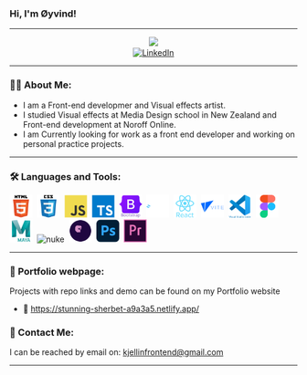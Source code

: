 ### Hi, I'm Øyvind!

---

<div id="header" align="center">
  <img src="https://media.giphy.com/media/v1.Y2lkPTc5MGI3NjExc2VheTh5d2xmeTNzcnV6NDBlaDdybzJ6ZDM3bmF4cnJlMGI3dGc2ayZlcD12MV9pbnRlcm5hbF9naWZfYnlfaWQmY3Q9Zw/TLnWsIBRegQyWxG4Dw/giphy.gif" width="100"/>
</div>
<div id="badges" align="center">
  <a href="www.linkedin.com/in/øyvind-kjellin-812aaa16b">
    <img src="https://img.shields.io/badge/LinkedIn-blue?logo=linkedin&logoColor=white&style=for-the-badge" alt=LinkedIn Badge"/>
  </a>
</div>

---

### :man_technologist: About Me:
- I am a Front-end developmer and Visual effects artist.
- I studied Visual effects at Media Design school in New Zealand and Front-end development at Noroff Online.
- I am Currently looking for work as a front end developer and working on personal practice projects.

---

### :hammer_and_wrench: Languages and Tools:
<div>
  <img src="https://github.com/devicons/devicon/blob/master/icons/html5/html5-original-wordmark.svg" title="html" alt="html" width="40" height"40"/>&nbsp;
  <img src="https://github.com/devicons/devicon/blob/master/icons/css3/css3-original-wordmark.svg" title="css" alt="css" width="40" height"40"/>&nbsp;
  <img src="https://github.com/devicons/devicon/blob/master/icons/javascript/javascript-original.svg" title="javascript" alt="javascript" width="40" height"40"/>&nbsp;
  <img src="https://github.com/devicons/devicon/blob/master/icons/typescript/typescript-original.svg" title="typescript" alt="typescript" width="40" height"40"/>&nbsp;
  <img src="https://github.com/devicons/devicon/blob/master/icons/bootstrap/bootstrap-original-wordmark.svg" title="bootstrap" alt="bootstrap" width="40" height"40"/>&nbsp;
  <img src="https://github.com/devicons/devicon/blob/master/icons/tailwindcss/tailwindcss-original-wordmark.svg" title="tailwind" alt="tailwind" width="40" height"40"/>&nbsp;
  <img src="https://github.com/devicons/devicon/blob/master/icons/react/react-original-wordmark.svg" title="react" alt="react" width="40" height"40"/>&nbsp;
  <img src="https://github.com/devicons/devicon/blob/master/icons/vite/vite-original-wordmark.svg" title="vite" alt="vite" width="40" height"40"/>&nbsp;
  <img src="https://github.com/devicons/devicon/blob/master/icons/vscode/vscode-original-wordmark.svg" title="vscode" alt="vscode" width="40" height"40"/>&nbsp;
  <img src="https://github.com/devicons/devicon/blob/master/icons/figma/figma-original.svg" title="figma" alt="figma" width="40" height"40"/>&nbsp;
    <img src="https://github.com/devicons/devicon/blob/master/icons/maya/maya-original-wordmark.svg" title="maya" alt="maya" width="40" height"40"/>&nbsp;
  <img src="https://banner2.cleanpng.com/20180717/iao/kisspng-nuke-the-foundry-visionmongers-compositing-adobe-a-foundry-nuke-logo-5b4e3dcbc1e816.2217719815318542837943.jpg" title="nuke" alt="nuke" width="40" height"40"/>&nbsp;
  <img src="https://github.com/devicons/devicon/blob/master/icons/aftereffects/aftereffects-original.svg" title="aftereffects" alt="aftereffects" width="40" height"40"/>&nbsp;
  <img src="https://github.com/devicons/devicon/blob/master/icons/photoshop/photoshop-original.svg" title="photoshop" alt="photoshop" width="40" height"40"/>&nbsp;
  <img src="https://github.com/devicons/devicon/blob/master/icons/premierepro/premierepro-original.svg" title="premiere" alt="premiere" width="40" height"40"/>&nbsp;
</div>

---

### :rocket: Portfolio webpage:
Projects with repo links and demo can be found on my Portfolio website
- 📌 https://stunning-sherbet-a9a3a5.netlify.app/

### :email: Contact Me:

I can be reached by email on: kjellinfrontend@gmail.com

---
